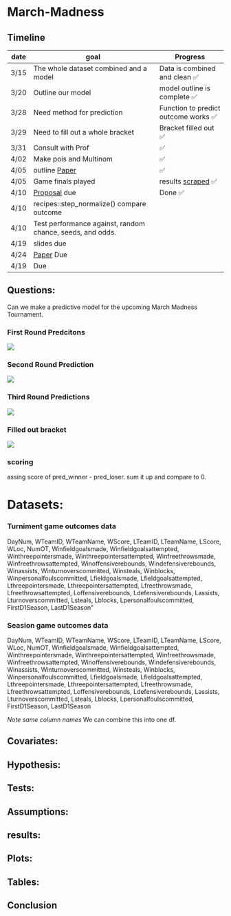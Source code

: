 # March-Madness

## Timeline
| date | goal | Progress|
| ---- | ---- | --- |
| 3/15 | The whole dataset combined and a model | Data is combined and clean :white_check_mark: |
| 3/20 | Outline our model | model outline is complete :white_check_mark:  |
| 3/28 |Need method for prediction| Function to predict outcome works  :white_check_mark:  |
| 3/29 | Need to fill out a whole bracket | Bracket filled out :white_check_mark:  |
| 3/31 | Consult with Prof |  :white_check_mark:  |
| 4/02 | Make pois and Multinom |  :white_check_mark:  |
| 4/05 | outline [Paper](https://github.com/despresj/March-Madness/blob/main/paper/paper.pdf)  |  :white_check_mark:  |
| 4/05 | Game finals played | results [scraped](https://github.com/despresj/March-Madness/blob/main/R/scrape_finals.R)  :white_check_mark: |
| 4/10 | [Proposal](https://github.com/despresj/March-Madness/blob/main/proposal/proposal.pdf) due | Done  :white_check_mark:  |
| 4/10 | recipes::step_normalize() compare outcome |
| 4/10 | Test performance against, random chance, seeds, and odds. |
| 4/19 | slides due |
| 4/24 | [Paper](https://github.com/despresj/March-Madness/blob/main/paper/paper.pdf) Due| |
| 4/19 | Due |
## Questions:

Can we make a predictive model for the upcoming March Madness Tournament.

### First Round Predcitons
![](https://i.imgur.com/KG9rI9z.png)
### Second Round Prediction
![](https://i.imgur.com/0xgl8nh.png)
### Third Round Predictions
![](https://i.imgur.com/mEuNcPl.png)

### Filled out bracket
![](https://i.imgur.com/dCyHFlc.png)


### scoring

assing score of pred_winner - pred_loser. sum it up and compare to 0.

# Datasets:
### Turniment game outcomes data
DayNum, WTeamID, WTeamName, WScore, LTeamID, LTeamName, LScore, WLoc, NumOT, Winfieldgoalsmade, Winfieldgoalsattempted, Winthreepointersmade, Winthreepointersattempted, Winfreethrowsmade, Winfreethrowsattempted, Winoffensiverebounds, Windefensiverebounds, Winassists, Winturnoverscommitted, Winsteals, Winblocks, Winpersonalfoulscommitted, Lfieldgoalsmade, Lfieldgoalsattempted, Lthreepointersmade, Lthreepointersattempted, Lfreethrowsmade, Lfreethrowsattempted, Loffensiverebounds, Ldefensiverebounds, Lassists, Lturnoverscommitted, Lsteals, Lblocks, Lpersonalfoulscommitted, FirstD1Season, LastD1Season"

### Seasion game outcomes data 
DayNum, WTeamID, WTeamName, WScore, LTeamID, LTeamName, LScore, WLoc, NumOT, Winfieldgoalsmade, Winfieldgoalsattempted, Winthreepointersmade, Winthreepointersattempted, Winfreethrowsmade, Winfreethrowsattempted, Winoffensiverebounds, Windefensiverebounds, Winassists, Winturnoverscommitted, Winsteals, Winblocks, Winpersonalfoulscommitted, Lfieldgoalsmade, Lfieldgoalsattempted, Lthreepointersmade, Lthreepointersattempted, Lfreethrowsmade, Lfreethrowsattempted, Loffensiverebounds, Ldefensiverebounds, Lassists, Lturnoverscommitted, Lsteals, Lblocks, Lpersonalfoulscommitted, FirstD1Season, LastD1Season

*Note same column names*
We can combine this into one df.

## Covariates:

## Hypothesis:

## Tests:

## Assumptions:

## results:

## Plots:

## Tables:

## Conclusion

